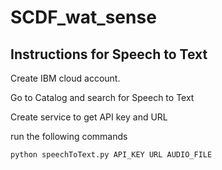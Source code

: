 # SCDF_wat_sense

## Instructions for Speech to Text
Create IBM cloud account.

Go to Catalog and search for Speech to Text 

Create service to get API key and URL

run the following commands 
````bash
python speechToText.py API_KEY URL AUDIO_FILE
````
